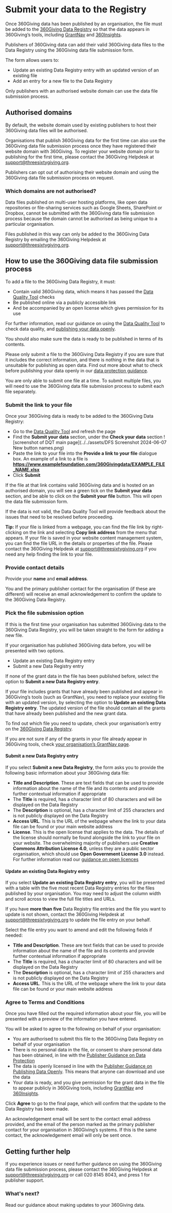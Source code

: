 # Submit your data to the Registry
Once 360Giving data has been published by an organisation, the file must be added to the <a href="https://data.threesixtygiving.org/" target="_blank">360Giving Data Registry</a> so that the data appears in 360Giving’s tools, including <a href="https://grantnav.threesixtygiving.org" target="_blank">GrantNav</a> and <a href="https://insights.threesixtygiving.org" target="_blank">360Insights</a>.

Publishers of 360Giving data can add their valid 360Giving data files to the Data Registry using the 360Giving data file submission form. 

The form allows users to:
- Update an existing Data Registry entry with an updated version of an existing file
- Add an entry for a new file to the Data Registry

Only publishers with an authorised website domain can use the data file submission process.

## Authorised domains
By default, the website domain used by existing publishers to host their 360Giving data files will be authorised.

Organisations that publish 360Giving data for the first time can also use the 360Giving data file submission process once they have registered their website domain with 360Giving. To register your website domain prior to publishing for the first time, please contact the 360Giving Helpdesk at <support@threesixtygiving.org>.

Publishers can opt out of authorising their website domain and using the 360Giving data file submission process on request.

### Which domains are not authorised?
Data files published on multi-user hosting platforms, like open data repositories or file-sharing services such as Google Sheets, SharePoint or Dropbox, cannot be submitted with the 360Giving data file submission process because the domain cannot be authorised as being unique to a particular organisation. 

Files published in this way can only be added to the 360Giving Data Registry by emailing the 360Giving Helpdesk at <support@threesixtygiving.org>.

## How to use the 360Giving data file submission process
To add a file to the 360Giving Data Registry, it must:
- Contain valid 360Giving data, which means it has passed the <a href="https://dataquality.threesixtygiving.org/" target="_blank">Data Quality Tool</a> checks
- Be published online via a publicly accessible link
- And be accompanied by an open license which gives permission for its use

For further information, read our guidance on using the [Data Quality Tool](../../guidance/data-quality/) to check data quality, and [publishing your data openly](../../guidance/publish-data-openly/).

You should also make sure the data is ready to be published in terms of its contents. 

Please only submit a file to the 360Giving Data Registry if you are sure that it includes the correct information, and there is nothing in the data that is unsuitable for publishing as open data. Find out more about what to check before publishing your data openly in our [data protection guidance](../../guidance/data-protection/).

You are only able to submit one file at a time. To submit multiple files, you will need to use the 360Giving data file submission process to submit each file separately.

### Submit the link to your file
Once your 360Giving data is ready to be added to the 360Giving Data Registry:
- Go to the <a href="https://dataquality.threesixtygiving.org/" target="_blank">Data Quality Tool</a> and refresh the page
- Find the **Submit your data** section, under the **Check your data** section
  ![screenshot of DQT main page](../../assets/DFS Screenshot 2024-06-07 New button names.png)
- Paste the link to your file into the **Provide a link to your file** dialogue box. An example of a link to a file is **https://www.examplefoundation.com/360Givingdata/EXAMPLE_FILE_NAME.xlsx**
- Click **Submit**

If the file at that link contains valid 360Giving data and is hosted on an authorised domain, you will see a green tick on the **Submit your data** section, and be able to click on the **Submit your file** button. This will open the data file submission form.

If the data is not valid, the Data Quality Tool will provide feedback about the issues that need to be resolved before proceeding. 

**Tip:** If your file is linked from a webpage, you can find the file link by right-clicking on the link and selecting **Copy link address** from the menu that appears. If your file is saved in your website content management system, you can find the file URL in the details or properties of the file. Please contact the 360Giving Helpdesk at <support@threesixtygiving.org> if you need any help finding the link to your file.

### Provide contact details
Provide your **name** and **email address**. 

You and the primary publisher contact for the organisation (if these are different) will receive an email acknowledgement to confirm the update to the 360Giving Data Registry.

### Pick the file submission option
If this is the first time your organisation has submitted 360Giving data to the 360Giving Data Registry, you will be taken straight to the form for adding a new file.

If your organisation has published 360Giving data before, you will be presented with two options.
- Update an existing Data Registry entry
- Submit a new Data Registry entry

If none of the grant data in the file has been published before, select the option to **Submit a new Data Registry entry**.

If your file includes grants that have already been published and appear in 360Giving’s tools (such as GrantNav), you need to replace your existing file with an updated version, by selecting the option to **Update an existing Data Registry entry**. The updated version of the file should contain all the grants that have already been published and the new grant data.

To find out which file you need to update, check your organisation’s entry on the <a href="https://data.threesixtygiving.org/" target="_blank">360Giving Data Registry</a>.

If you are not sure if any of the grants in your file already appear in 360Giving tools, check <a href="https://grantnav.threesixtygiving.org/funders" target="_blank">your organisation’s GrantNav page</a>.

#### Submit a new Data Registry entry
If you select **Submit a new Data Registry**, the form asks you to provide the following basic information about your 360Giving data file:
- **Title and Description**. These are text fields that can be used to provide information about the name of the file and its contents and provide further contextual information if appropriate 
- The **Title** is required, has a character limit of 80 characters and will be displayed on the Data Registry
- The **Description** is optional, has a character limit of 255 characters and is not publicly displayed on the Data Registry
- **Access URL**. This is the URL of the webpage where the link to your data file can be found or your main website address
- **License**. This is the open license that applies to the data. The details of the license should normally be found alongside the link to your file on your website. The overwhelming majority of publishers use **Creative Commons Attribution License 4.0**, unless they are a public sector organisation, which should use **Open Government License 3.0** instead. For further information read our [guidance on open licences](../../guidance/publish-data-openly/)

#### Update an existing Data Registry entry
If you select **Update an existing Data Registry entry**, you will be presented with a table with the five most recent Data Registry entries for the files published by your organisation. You may need to adjust the column width and scroll across to view the full file titles and URLs.

If you have **more than five** Data Registry file entries and the file you want to update is not shown, contact the 360Giving Helpdesk at <support@threesixtygiving.org> to update the file entry on your behalf.

Select the file entry you want to amend and edit the following fields if needed:
- **Title and Description**. These are text fields that can be used to provide information about the name of the file and its contents and provide further contextual information if appropriate 
- The **Title** is required, has a character limit of 80 characters and will be displayed on the Data Registry
- The **Description** is optional, has a character limit of 255 characters and is not publicly displayed on the Data Registry
- **Access URL**. This is the URL of the webpage where the link to your data file can be found or your main website address
  
### Agree to Terms and Conditions
Once you have filled out the required information about your file, you will be presented with a preview of the information you have entered.

You will be asked to agree to the following on behalf of your organisation:
- You are authorised to submit this file to the 360Giving Data Registry on behalf of your organisation
- There is no personal data in the file, or consent to share personal data has been obtained, in line with the [Publisher Guidance on Data Protection](../../guidance/data-protection/)
- The data is openly licensed in line with the [Publisher Guidance on Publishing Data Openly](../../guidance/publish-data-openly/). This means that anyone can download and use the data
- Your data is ready, and you give permission for the grant data in the file to appear publicly in 360Giving tools, including <a href="https://grantnav.threesixtygiving.org" target="_blank">GrantNav</a> and <a href="https://insights.threesixtygiving.org" target="_blank">360Insights</a>.

Click **Agree** to go to the final page, which will confirm that the update to the Data Registry has been made.

An acknowledgement email will be sent to the contact email address provided, and the email of the person marked as the primary publisher contact for your organisation in 360Giving’s systems. If this is the same contact, the acknowledgement email will only be sent once. 

## Getting further help
If you experience issues or need further guidance on using the 360Giving data file submission process, please contact the 360Giving Helpdesk at <support@threesixtygiving.org> or call 020 8145 8043, and press 1 for publisher support.

### What's next?
Read our guidance about making updates to your 360Giving data.
